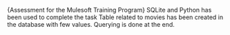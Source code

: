 {Assessment for the Mulesoft Training Program}
SQLite and Python has been used to complete the task
Table related to movies has been created in the database with few values.
Querying is done at the end.
